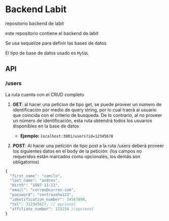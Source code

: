 # Backend Labit

repositorio backend de labit

este repositorio contiene el backend de labit

Se usa sequelize para definir las bases de datos

El tipo de base de datos usado es `MySQL`

## API

### /users

La ruta cuenta con el CRUD completo

1. **GET**: al hacer una peticion de tipo get, se puede proveer un numero de identificación por medio de query string, por lo cual traerá al usuario que coincida con el criterio de busqueda. De lo contrario, al no proveer un número de identificación, esta ruta obtendrá todos los usuarios disponibles en la base de datos

    - **Ejemplo:** `localhost:3001/users?id=12345678`

2. **POST**: Al hacer una petición de tipo post a la ruta /users deberá proveer los siguientes datos en el body de la petición: (los campos no requeridos están marcados como opcionales, los demás son obligatorios)

```javascript
{
  "first_name": "camilo",
  "last_name": "andres",
  "birth": "1997-11-11",
  "email": "correo@correo.com",
  "password": "contraseña123",
  "identification_number": 34567890,
  "tel": 312345627, // opcional
  "affiliate_number": 123234 //opcional
}
```
